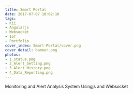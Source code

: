 ```yaml
---
title: Smart Portal
date: 2017-07-07 18:02:10
tags:
- Kii
- Angularjs
- Websocket
- IoT
- Portfolio
cover_index: Smart-Portal/cover.png
cover_detail: banner.png
photos:
- 1_status.png
- 2_Alert_Setting.png
- 3_Alert_History.png
- 4_Data_Reporting.png
---
```

Monitoring and Alert Analysis System
Usingjs and Websocket